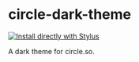 # circle-dark-theme

[![Install directly with Stylus](https://img.shields.io/badge/Install%20directly%20with-Stylus-00adad.svg)](https://github.com/dudelson/circle-dark-theme/raw/main/circle-dark.user.css)

A dark theme for circle.so.
